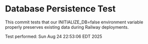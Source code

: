 
# Database Persistence Test

This commit tests that our INITIALIZE_DB=false environment variable
properly preserves existing data during Railway deployments.

Test performed: Sun Aug 24 22:53:06 EDT 2025

